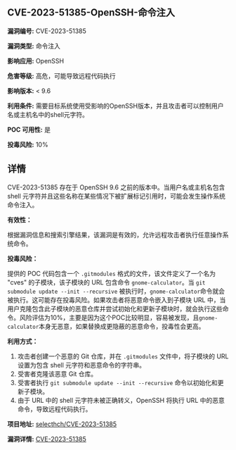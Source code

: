 ## CVE-2023-51385-OpenSSH-命令注入

**漏洞编号:** CVE-2023-51385

**漏洞类型:** 命令注入

**影响应用:** OpenSSH

**危害等级:** 高危，可能导致远程代码执行

**影响版本:** < 9.6

**利用条件:** 需要目标系统使用受影响的OpenSSH版本，并且攻击者可以控制用户名或主机名中的shell元字符。

**POC 可用性:** 是

**投毒风险:** 10%

## 详情

CVE-2023-51385 存在于 OpenSSH 9.6 之前的版本中。当用户名或主机名包含 shell 元字符并且这些名称在某些情况下被扩展标记引用时，可能会发生操作系统命令注入。

**有效性：**

根据漏洞信息和搜索引擎结果，该漏洞是有效的，允许远程攻击者执行任意操作系统命令。

**投毒风险：**

提供的 POC 代码包含一个 `.gitmodules` 格式的文件，该文件定义了一个名为 "cves" 的子模块，该子模块的 URL 包含命令 `gnome-calculator`。当 `git submodule update --init --recursive` 被执行时，`gnome-calculator`命令就会被执行。这可能存在投毒风险。如果攻击者将恶意命令嵌入到子模块 URL 中，当用户克隆包含此子模块的恶意仓库并尝试初始化和更新子模块时，就会执行这些命令。风险评估为10%，主要是因为这个POC比较明显，容易被发现，且`gnome-calculator`本身无恶意，如果替换成更隐蔽的恶意命令，投毒性会更高。

**利用方式：**

1.  攻击者创建一个恶意的 Git 仓库，并在 `.gitmodules` 文件中，将子模块的 URL 设置为包含 shell 元字符和恶意命令的字符串。
2.  受害者克隆该恶意 Git 仓库。
3.  受害者执行 `git submodule update --init --recursive` 命令以初始化和更新子模块。
4.  由于 URL 中的 shell 元字符未被正确转义，OpenSSH 将执行 URL 中的恶意命令，导致远程代码执行。

**项目地址:** [selecthch/CVE-2023-51385](https://github.com/selecthch/CVE-2023-51385)

**漏洞详情:** [CVE-2023-51385](https://nvd.nist.gov/vuln/detail/CVE-2023-51385)